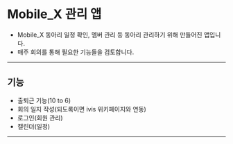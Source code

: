 # Mobile_X 관리 앱
* Mobile_X 동아리 일정 확인, 멤버 관리 등 동아리 관리하기 위해 만들어진 앱입니다.
* 매주 회의를 통해 필요한 기능들을 검토합니다.
---
## 기능
* 출퇴근 기능(10 to 6)
* 회의 일지 작성(되도록이면 ivis 위키페이지와 연동)
* 로그인(회원 관리)
* 캘린더(일정)
---

